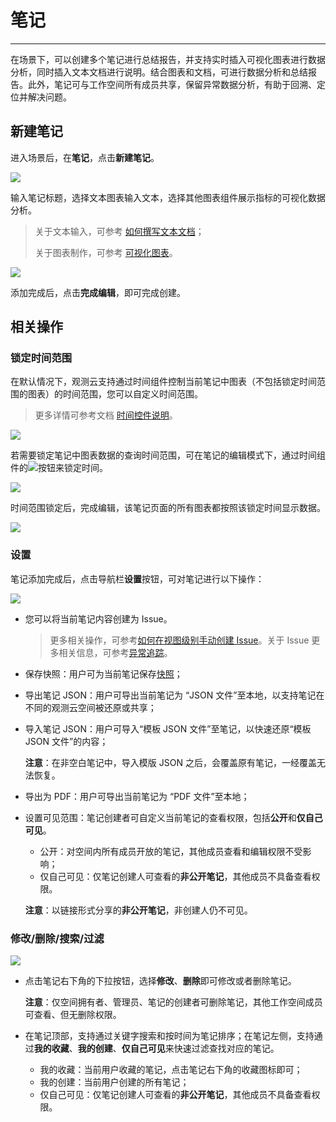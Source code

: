 # 笔记
---


在场景下，可以创建多个笔记进行总结报告，并支持实时插入可视化图表进行数据分析，同时插入文本文档进行说明。结合图表和文档，可进行数据分析和总结报告。此外，笔记可与工作空间所有成员共享，保留异常数据分析，有助于回溯、定位并解决问题。

## 新建笔记 

进入场景后，在**笔记**，点击**新建笔记**。

![](img/9.note_8.png)

输入笔记标题，选择文本图表输入文本，选择其他图表组件展示指标的可视化数据分析。

> 关于文本输入，可参考 [如何撰写文本文档](../others/write-text.md)；
> 
> 关于图表制作，可参考 [可视化图表](visual-chart/index.md)。

![](img/9.note_1.png)

添加完成后，点击**完成编辑**，即可完成创建。

## 相关操作

### 锁定时间范围

在默认情况下，观测云支持通过时间组件控制当前笔记中图表（不包括锁定时间范围的图表）的时间范围，您可以自定义时间范围。

> 更多详情可参考文档 [时间控件说明](../getting-started/function-details/explorer-search.md#time)。

![](img/9.note_4.png)

若需要锁定笔记中图表数据的查询时间范围，可在笔记的编辑模式下，通过时间组件的![](img/9.note_10.png)按钮来锁定时间。

![](img/9.note_6.png)

时间范围锁定后，完成编辑，该笔记页面的所有图表都按照该锁定时间显示数据。

![](img/9.note_7.png)

### 设置

笔记添加完成后，点击导航栏**设置**按钮，可对笔记进行以下操作：

![](img/9.note_3.png)

- 您可以将当前笔记内容创建为 Issue。
 
    > 更多相关操作，可参考[如何在视图级别手动创建 Issue](../exception/issue.md#dashboards)。关于 Issue 更多相关信息，可参考[异常追踪](../exception/index.md)。

- 保存快照：用户可为当前笔记保存[快照](../getting-started/function-details/snapshot.md)；

- 导出笔记 JSON：用户可导出当前笔记为 “JSON 文件”至本地，以支持笔记在不同的观测云空间被还原或共享；

- 导入笔记 JSON：用户可导入“模板 JSON 文件”至笔记，以快速还原“模板 JSON 文件”的内容；
  
    **注意**：在非空白笔记中，导入模版 JSON 之后，会覆盖原有笔记，一经覆盖无法恢复。

- 导出为 PDF：用户可导出当前笔记为 “PDF 文件”至本地；

- 设置可见范围：笔记创建者可自定义当前笔记的查看权限，包括**公开**和**仅自己可见**。

    - 公开：对空间内所有成员开放的笔记，其他成员查看和编辑权限不受影响；
    - 仅自己可见：仅笔记创建人可查看的**非公开笔记**，其他成员不具备查看权限。

    **注意**：以链接形式分享的**非公开笔记**，非创建人仍不可见。



### 修改/删除/搜索/过滤

![](img/9.note_9.png)

- 点击笔记右下角的下拉按钮，选择**修改**、**删除**即可修改或者删除笔记。

    **注意**：仅空间拥有者、管理员、笔记的创建者可删除笔记，其他工作空间成员可查看、但无删除权限。


- 在笔记顶部，支持通过关键字搜索和按时间为笔记排序；在笔记左侧，支持通过**我的收藏**、**我的创建**、**仅自己可见**来快速过滤查找对应的笔记。

    - 我的收藏：当前用户收藏的笔记，点击笔记右下角的收藏图标即可；
    - 我的创建：当前用户创建的所有笔记；
    - 仅自己可见：仅笔记创建人可查看的**非公开笔记**，其他成员不具备查看权限。

